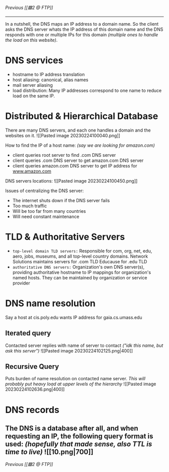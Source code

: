 _Previous [[🟩2 @ FTP]]_

---

In a nutshell, the DNS maps an IP address to a domain name. So the client asks the DNS server whats the IP address of this domain name and the DNS responds with one or multiple IPs for this domain _(multiple ones to handle the load on this website)_.

# DNS services
- hostname to IP address translation
- host aliasing: canonical, alias names
- mail server aliasing
- load distribution: Many IP addresses correspond to one name to reduce load on the same IP.

# Distributed & Hierarchical Database
There are many DNS servers, and each one handles a domain and the websites on it.
![[Pasted image 20230224100040.png]]

How to find the IP of a host name: _(say we are looking for amazon.com)_
- client queries root server to find .com DNS server 
- client queries .com DNS server to get amazon.com DNS server
- client queries amazon.com DNS server to get IP address for www.amazon.com 

DNS servers locations:
![[Pasted image 20230224100450.png]]

Issues of centralizing the DNS server:
- The internet shuts down if the DNS server fails
- Too much traffic
- Will be too far from many countries
- Will need constant maintenance

# TLD &  Authoritative Servers
- `top-level domain TLD servers:` 
  Responsible for com, org, net, edu, aero, jobs, museums, and all top-level country domains.
  Network Solutions maintains servers for .com TLD 
  Educause for .edu TLD 
- `authoritative DNS servers:`
  Organization's own DNS server(s), providing authoritative hostname to IP mappings for organization's named hosts. They can be maintained by organization or service provider 

# DNS name resolution
Say a host at cis.poly.edu wants IP address for gaia.cs.umass.edu
## Iterated query
Contacted server replies with name of server to contact _("idk this name, but ask this server")_
![[Pasted image 20230224102125.png|400]]

## Recursive Query
Puts burden of name resolution on contacted name server. _This will probably put heavy load at upper levels of the hierarchy_
![[Pasted image 20230224102636.png|400]]

# DNS records
The DNS is a database after all, and when requesting an IP, the following query format is used: _(hopefully that made sense, also TTL is time to live)_ 
![[10.png|700]]
---
_Previous [[🟩2 @ FTP]]_
